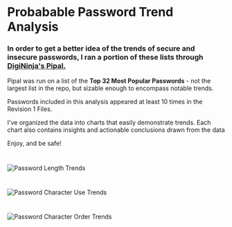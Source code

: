 # Probabable Password Trend Analysis

### In order to get a better idea of the trends of secure and insecure passwords, I ran a portion of these lists through [DigiNinja's Pipal.](https://digi.ninja/projects/pipal.php)

Pipal was run on a list of the __Top 32 Most Popular Passwords__ - not the largest list in the repo, 
but sizable enough to encompass notable trends.

Passwords included in this analysis appeared at least 10 times in the Revision 1 Files.

I've organized the data into charts that easily demonstrate trends.
Each chart also contains insights and actionable conclusions drawn from the data

Enjoy, and be safe!


# 

![Password Length Trends](https://i.imgur.com/KAYUHj3.png)




#

![Password Character Use Trends](https://i.imgur.com/Y5adW1d.png)




#

![Password Character Order Trends](https://i.imgur.com/ei66PJO.png)






